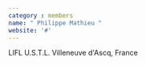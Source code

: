 ```yaml
---
category : members
name: " Philippe Mathieu " 
website: '#'
---
```

LIFL
U.S.T.L.
Villeneuve d'Ascq, France


